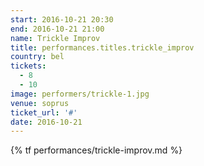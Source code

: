 ```yaml
---
start: 2016-10-21 20:30
end: 2016-10-21 21:00
name: Trickle Improv
title: performances.titles.trickle_improv
country: bel
tickets:
  - 8
  - 10
image: performers/trickle-1.jpg
venue: soprus
ticket_url: '#'
date: 2016-10-21
---
```


{% tf performances/trickle-improv.md %}
